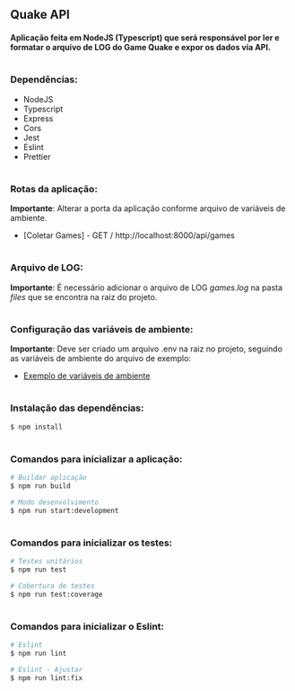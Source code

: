 ## <b>Quake API</b>
#### Aplicação feita em NodeJS (Typescript) que será responsável por ler e formatar o arquivo de LOG do Game Quake e expor os dados via API.


#
### <b>Dependências:</b>
* NodeJS
* Typescript
* Express
* Cors
* Jest
* Eslint
* Prettier


#
### <b>Rotas da aplicação:</b>
 <b>Importante</b>: Alterar a porta da aplicação conforme arquivo de variáveis de ambiente.

 - [Coletar Games] - GET / http://localhost:8000/api/games


#
### <b>Arquivo de LOG:</b>
<b>Importante</b>: É necessário adicionar o arquivo de LOG *games.log* na pasta *files* que se encontra na raiz do projeto.


#
### <b>Configuração das variáveis de ambiente:</b>
<b>Importante</b>: Deve ser criado um arquivo .env na raiz no projeto, seguindo as variáveis de ambiente do arquivo de exemplo:
 - [Exemplo de variáveis de ambiente](.env.example)


#
### <b>Instalação das dependências:</b>
```bash
$ npm install
```


#
### <b>Comandos para inicializar a aplicação:</b>
```bash
# Buildar aplicação
$ npm run build

# Modo desenvolvimento
$ npm run start:development
```


#
### <b>Comandos para inicializar os testes:</b>
```bash
# Testes unitários
$ npm run test

# Cobertura de testes
$ npm run test:coverage
```


#
### <b>Comandos para inicializar o Eslint:</b>
```bash
# Eslint
$ npm run lint

# Eslint - Ajustar
$ npm run lint:fix
```